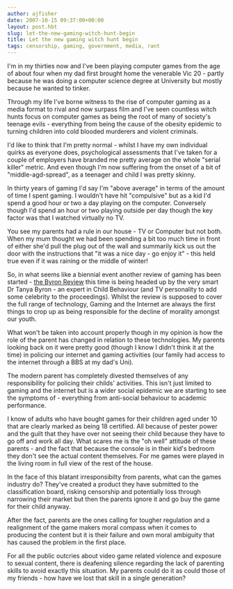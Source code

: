```yaml
---
author: ajfisher
date: 2007-10-15 09:37:00+00:00
layout: post.hbt
slug: let-the-new-gaming-witch-hunt-begin
title: Let the new gaming witch hunt begin
tags: censorship, gaming, government, media, rant
---
```


I'm in my thirties now and I've been playing computer games from the age of about four when my dad first brought home the venerable Vic 20 - partly because he was doing a computer science degree at University but mostly because he wanted to tinker.

Through my life I've borne witness to the rise of computer gaming as a media format to rival and now surpass film and I've seen countless witch hunts focus on computer games as being the root of many of society's teenage evils - everything from being the cause of the obesity epidemic to turning children into cold blooded murderers and violent criminals.

I'd like to think that I'm pretty normal - whilst I have my own individual quirks as everyone does, psychological assessments that I've taken for a couple of employers have branded me pretty average on the whole "serial killer" metric. And even though I'm now suffering from the onset of a bit of "middle-agd-spread", as a teenager and child I was pretty skinny.

In thirty years of gaming I'd say I'm "above average" in terms of the amount of time I spent gaming. I wouldn't have hit "compulsive" but as a kid I'd spend a good hour or two a day playing on the computer. Conversely though I'd spend an hour or two playing outside per day though the key factor was that I watched virtually no TV.

You see my parents had a rule in our house - TV or Computer but not both. When my mum thought we had been spending a bit too much time in front of either she'd pull the plug out of the wall and summarily kick us out the door with the instructions that "it was a nice day - go enjoy it" - this held true even if it was raining or the middle of winter!

So, in what seems like a biennial event another review of gaming has been started - [the Byron Review](http://www.dfes.gov.uk/byronreview/) this time is being headed up by the very smart Dr Tanya Byron - an expert in Child Behaviour (and TV personality to add some celebrity to the proceedings). Whilst the review is supposed to cover the full range of technology, Gaming and the Internet are always the first things to crop up as being responsible for the decline of morality amongst our youth.

What won't be taken into account properly though in my opinion is how the role of the parent has changed in relation to these technologies. My parents looking back on it were pretty good (though I know I didn't think it at the time) in policing our internet and gaming activities (our family had access to the internet through a BBS at my dad's Uni).

The modern parent has completely divested themselves of any responsibility for policing their childs' activities. This isn't just limited to gaming and the internet but is a wider social epidemic we are starting to see the symptoms of - everything from anti-social behaviour to academic performance.

I know of adults who have bought games for their children aged under 10 that are clearly marked as being 18 certified. All because of pester power and the guilt that they have over not seeing their child because they have to go off and work all day. What scares me is the "oh well" attitude of these parents - and the fact that because the console is in their kid's bedroom they don't see the actual content themselves. For me games were played in the living room in full view of the rest of the house.

In the face of this blatant irresponsibilty from parents, what can the games industry do? They've created a product they have submitted to the classification board, risking censorship and potentially loss through narrowing their market but then the parents ignore it and go buy the game for their child anyway.

After the fact, parents are the ones calling for tougher regulation and a realignment of the game makers moral compass when it comes to producing the content but it is their failure and own moral ambiguity that has caused the problem in the first place.

For all the public outcries about video game related violence and exposure to sexual content, there is deafening silence regarding the lack of parenting skills to avoid exactly this situation. My parents could do it as could those of my friends - how have we lost that skill in a single generation?
